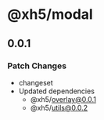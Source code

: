 # @xh5/modal

## 0.0.1

### Patch Changes

- changeset
- Updated dependencies
  - @xh5/overlay@0.0.1
  - @xh5/utils@0.0.2
